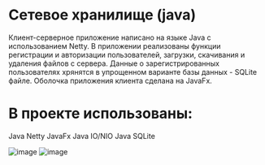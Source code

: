 # Сетевое хранилище (java)

Клиент-серверное приложение написано на языке Java с использованием Netty. 
В приложении реализованы функции регистрации и авторизации пользователей, загрузки, скачивания и удаления файлов с сервера. 
Данные о зарегистрированных пользователях хрянятся в упрощенном варианте базы данных - SQLite файле. 
Оболочка приложения клиента сделана на JavaFx.

# В проекте использованы:
Java Netty
JavaFx
Java IO/NIO
Java SQLite

![image](https://user-images.githubusercontent.com/77875474/193044899-e042fad4-cabb-46d1-b233-f9ecb42d7375.png)
![image](https://user-images.githubusercontent.com/77875474/193045024-d2642d49-8c3a-4b79-a62b-beb8296c7d35.png)
